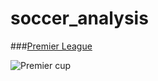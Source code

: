 # soccer_analysis
###[Premier League](https://www.premierleague.com/)

![Premier cup](https://resources.premierleague.com/photos/premierleague/photo/2022/05/22/0f9ee57a-8e8d-4185-b52f-c58d9db17139/1398679861.jpg?width=930&height=620)
